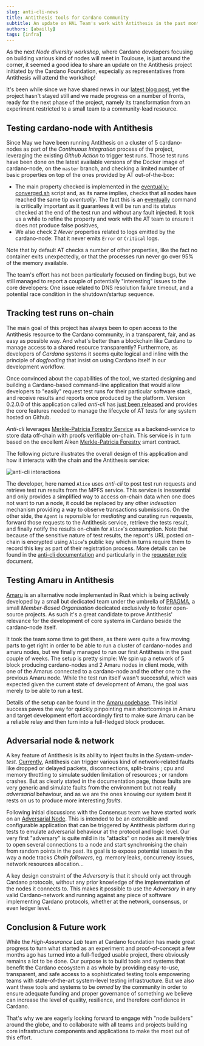 ```yaml
---
slug: anti-cli-news
title: Antithesis tools for Cardano Community
subtitle: An update on HAL Team's work with Antithesis in the past months
authors: [abailly]
tags: [infra]
---
```


As the next _Node diversity workshop_, where Cardano developers focusing on building various kind of nodes will meet in Toulouse, is just around the corner, it seemed a good idea to share an update on the Antithesis project initiated by the Cardano Foundation, especially as representatives from Antithesis will attend the workshop!

It's been while since we have shared news in our [latest blog post](./2025-05-01-poc-results.md), yet the project hasn't stayed still and we made progress on a number of fronts, ready for the next phase of the project, namely its transformation from an experiment restricted to a small team to a community-lead resource.

## Testing cardano-node with Antithesis

Since May we have been running Antithesis on a cluster of 5 cardano-nodes as part of the _Continuous Integration_ process of the project, leveraging the existing _Github Action_ to trigger test runs. Those test runs have been done on the latest available versions of the Docker image of cardano-node, on the `master` branch, and checking a limited number of basic properties on top of the ones provided by AT out-of-the-box:

* The main property checked is implemented in the [eventually-converged.sh](https://github.com/cardano-foundation/antithesis/blob/e86149c883b00b035ff0f61861df7780e7d67e8a/compose/sidecar/composer/convergence/eventually_converged.sh#L1) script and, as its name implies, checks that all nodes have reached the same tip _eventually_. The fact this is an [eventually](https://antithesis.com/docs/test_templates/test_composer_reference/#eventually-command) command is critically important as it guarantees it will be run and its status checked at the end of the test run and without any fault injected. It took us a while to refine the property and work with the AT team to ensure it does not produce false positives,
* We also check 2 _Never_ properties related to logs emitted by the cardano-node: That it never emits `Error` or `Critical` logs.

Note that by default AT checks a number of other properties, like the fact no container exits unexpectedly, or that the processes run never go over 95% of the memory available.

The team's effort has not been particularly focused on finding bugs, but we still managed to report a couple of potentially "interesting" issues to the core developers: One issue related to DNS resolution failure timeout, and a potential race condition in the shutdown/startup sequence.

## Tracking test runs on-chain

The main goal of this project has always been to open access to the Antithesis resource to the Cardano community, in a transparent, fair, and as easy as possible way. And what's better than a blockchain like Cardano to manage access to a shared resource transparently? Furthermore, as developers of _Cardano_ systems it seems quite logical and inline with the principle of _dogfooding_ that insist on using Cardano itself in our development workflow.

Once convinced about the capabilities of the tool, we started designing and building a Cardano-based command-line application that would allow developers to "easily" request test runs for their particular software stack, and receive results and reports once produced by the platform. Version 0.2.0.0 of this application called _anti-cli_ has [just been released](https://github.com/cardano-foundation/antithesis/releases/tag/v0.2.0.0) and provides the core features needed to manage the lifecycle of AT tests for any system hosted on Github.

_Anti-cli_ leverages [Merkle-Patricia Forestry Service](https://app.radicle.xyz/nodes/seed.hydra.bzh/rad%3AzpZ4szHxvnyVyDiy2acfcVEzxza9) as a backend-service to store data off-chain with proofs verifiable on-chain. This service is in turn based on the excellent Aiken [Merkle-Patricia Forestry](https://github.com/aiken-lang/merkle-patricia-forestry) smart contract.

The following picture illustrates the overall design of this application and how it interacts with the chain and the Antithesis service:

![anti-cli interactions](/img/anti-cli-interactions.jpg)

The developer, here named `Alice` uses _anti-cli_ to post test run requests and retrieve test run results from the MPFS service. This service is inessential and only provides a simplified way to access on-chain data when one does not want to run a node, it could be replaced by any other _indexation_ mechanism providing a way to observe transactions submissions. On the other side, the `Agent` is reponsible for _mediating_ and curating run requests, forward those requests to the Antithesis service, retrieve the tests result, and finally notify the results on-chain for `Alice`'s consumption. Note that because of the sensitive nature of test results, the report's URL posted on-chain is encrypted using `Alice`'s public key which in turns require them to record this key as part of their registration process. More details can be found in the [anti-cli documentation](https://app.radicle.xyz/nodes/seed.hydra.bzh/rad:z2a7Te5b28CX5YyPQ7ihrdG2EEUsC/tree/cli/README.md) and particularly in the [requester role](https://app.radicle.xyz/nodes/seed.hydra.bzh/rad:z2a7Te5b28CX5YyPQ7ihrdG2EEUsC/tree/cli/docs/requester-role.md) document.

## Testing Amaru in Antithesis

[Amaru](https://github.com/pragma-org/amaru) is an alternative node implemented in Rust which is being actively developed by a small but dedicated team under the umbrella of [PRAGMA](https://pragma.io/), a small _Member-Based Organisation_ dedicated exclusively to foster open-source projects. As such it's a great candidate to prove Antithesis' relevance for the development of core systems in Cardano beside the cardano-node itself.

It took the team some time to get there, as there were quite a few moving parts to get right in order to be able to run a cluster of cardano-nodes and amaru nodes, but we finally managed to run our first Antithesis in the past couple of weeks. The setup is pretty simple: We spin up a network of 5 block producing cardano-nodes and 2 Amaru nodes in client mode, with one of the Amarus connected to a cardano-node and the other one to the previous Amaru node. While the test run itself wasn't successful, which was expected given the current state of development of Amaru, the goal was merely to be able to run a test.

Details of the setup can be found in the [Amaru codebase](https://github.com/pragma-org/amaru/tree/main/docker/testnet). This initial success paves the way for quickly pinpointing main shortcomings in Amaru and target development effort accordingly first to make sure Amaru can be a reliable relay and then turn into a full-fledged block producer.

## Adversarial node & network

A key feature of Antithesis is its ability to inject faults in the _System-under-test_. [Currently](https://antithesis.com/docs/environment/fault_injection/), Antithesis can trigger various kind of network-related faults like dropped or delayed packets, disconnections, split-brains ; cpu and memory throttling to simulate sudden limitation of resources ; or random crashes. But as clearly stated in the documentation page, those faults are very generic and simulate faults from the environment but not really _adversarial_ behaviour, and as we are the ones knowing our system best it rests on us to produce more interesting _faults_.

Following initial discussions with the Consensus team we have started work on an [Adversarial Node](https://app.radicle.xyz/nodes/seed.hydra.bzh/rad:z2a7Te5b28CX5YyPQ7ihrdG2EEUsC/tree/adversary/README.md). This is intended to be an extensible and configurable application that can be triggered by Antithesis platform during tests to emulate adversarial behaviour at the protocol and logic level. Our very first "adversary" is quite mild in its "attacks" on nodes
as it merely tries to open several connections to a node and start synchronising the chain from random points in the past. Its goal is to expose potential issues in the way a node tracks _Chain followers_, eg. memory leaks, concurrency issues, network resources allocation...

A key design constraint of the _Adversary_ is that it should only act through Cardano protocols, without any prior knowledge of the implementation of the nodes it connects to. This makes it possible to use the _Adversary_ in any valid Cardano-network and running against any piece of software implementing Cardano protocols, whether at the network, consensus, or even ledger level.

## Conclusion & Future work

While the _High-Assurance Lab_ team at Cardano foundation has made great progress to turn what started as an experiment and proof-of-concept a few months ago has turned into a full-fledged usable project, there obviously remains a lot to be done. Our purpose is to build tools and systems that benefit the Cardano ecosystem a as whole by providing easy-to-use, transparent, and safe access to a sophisticated testing tools empowering teams with state-of-the-art system-level testing infrastructure. But we also want these tools and systems to be _owned_ by the community in order to ensure adequate funding and proper governance of something we believe can increase the level of quality, resilience, and therefore confidence in Cardano.

That's why we are eagerly looking forward to engage with "node builders" around the globe, and to collaborate with all teams and projects building core infrastructure components and applications to make the most out of this effort.
